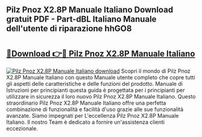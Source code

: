 ## Pilz Pnoz X2.8P Manuale Italiano Download gratuit PDF - Part-dBL Italiano Manuale dell'utente di riparazione hhGO8

# <h2><a href="http://dfbpry.blite.top/?on=Pilz+Pnoz+X2.8P+Manuale+Italiano">🔗Download 👉🔴 Pilz Pnoz X2.8P Manuale Italiano</a></h2>

[![Pilz Pnoz X2.8P Manuale Italiano download](https://i.imgur.com/lujVjoI.png)](http://dfbpry.blite.top/?on=Pilz+Pnoz+X2.8P+Manuale+Italiano)
Scopri il mondo di Pilz Pnoz X2.8P Manuale Italiano con questo Manuale utente completo che copre tutti gli aspetti delle caratteristiche e delle funzioni del prodotto. Manuale di Istruzioni per principianti questa guida è progettata per i principianti per utilizzare in sicurezza il loro nuovo Pilz Pnoz X2.8P Manuale Italiano. Questo straordinario Pilz Pnoz X2.8P Manuale Italiano offre una perfetta combinazione di funzionalità e facilità d'uso grazie alle sue funzionalità avanzate. Siamo impegnati per L'eccellenza Pilz Pnoz X2.8P Manuale Italiano. Il nostro Team è dedicato a fornire un'assistenza clienti eccezionale.
